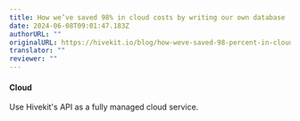 ```yaml
---
title: How we’ve saved 98% in cloud costs by writing our own database
date: 2024-06-08T09:01:47.183Z
authorURL: ""
originalURL: https://hivekit.io/blog/how-weve-saved-98-percent-in-cloud-costs-by-writing-our-own-database/
translator: ""
reviewer: ""
---
```


#### Cloud

<!-- more -->

Use Hivekit's API as a fully managed cloud service.